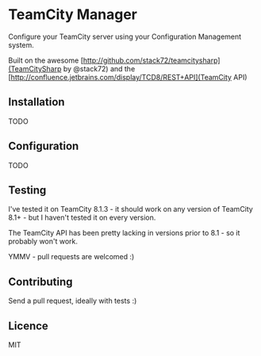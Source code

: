 TeamCity Manager
================

Configure your TeamCity server using your Configuration Management system.

Built on the awesome [http://github.com/stack72/teamcitysharp](TeamCitySharp by @stack72) and the [http://confluence.jetbrains.com/display/TCD8/REST+API](TeamCity API)

Installation
------------
TODO

Configuration
-------------
TODO

Testing
-------
I've tested it on TeamCity 8.1.3 - it should work on any version of TeamCity 8.1+ - but I haven't tested it on every version.

The TeamCity API has been pretty lacking in versions prior to 8.1 - so it probably won't work.

YMMV - pull requests are welcomed :)

Contributing
------------
Send a pull request, ideally with tests :)

Licence
-------
MIT
